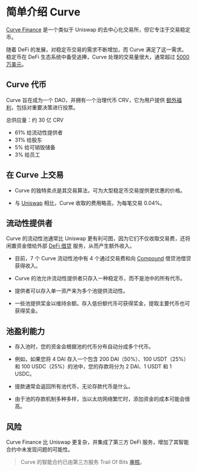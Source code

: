 # 简单介绍 Curve

[Curve Finance](https://curve.fi) 是一个类似于 Uniswap 的去中心化交易所，但它专注于交易稳定币。

随着 DeFi 的发展，对稳定币交易的需求不断增加，而 Curve 满足了这一需求。稳定币在 DeFi 生态系统中备受追捧，Curve 处理的交易量很大，通常超过 [5000 万美元](https://www.curve.fi/dailystats)。

## Curve 代币

Curve 旨在成为一个 DAO，并拥有一个治理代币 CRV，它为用户提供 [额外福利](https://guides.curve.fi/crv-launches-curve-dao-and-crv/)，包括对重要决策进行投票。

总供应量：约 30 亿 CRV

- 61% 给流动性提供者
- 31% 给股东
- 5% 给可销毁储备
- 3% 给员工

## 在 Curve 上交易

- Curve 的独特卖点是其交易算法，可为大型稳定币交易提供更优惠的价格。

- 与 [Uniswap](../../token_guides/zh/uniswap.md) 相比，Curve 收取的费用略高，为每笔交易 0.04%。

## 流动性提供者

Curve 的流动性池通常比 Uniswap 更有利可图，因为它们不仅收取交易费，还将闲置资金借给外部 [DeFi 借贷](../../defi/zh/4-lending-protocols.md) 服务，从而产生额外收入。

- 目前，7 个 Curve 流动性池中有 4 个通过交易费和向 [Compound](../../token_guides/zh/compound.md) 借贷池借贷获得收入。

- Curve 的池允许流动性提供者只存入一种稳定币，而不是池中的所有代币。

- 提供者可以存入单一资产来为多个池提供流动性。

- 一些池提供奖金以维持余额。存入低份额代币可获得奖金，提取主要代币也可获得奖金。

## 池盈利能力

- 存入池时，您的资金会根据池的代币分布自动分成多个代币。

- 例如，如果您将 4 DAI 存入一个包含 200 DAI（50%）、100 USDT（25%）和 100 USDC（25%）的池中，您的存款将分为 2 DAI、1 USDT 和 1 USDC。

- 提款通常会返回所有池代币，无论存款代币是什么。

- 由于池的存款机制多种多样，当以太坊网络繁忙时，添加资金的成本可能会很高。

## 风险

Curve Finance 比 Uniswap 更复杂，并集成了第三方 DeFi 服务，增加了其智能合约中未发现问题的可能性。

> Curve 的智能合约已由第三方服务 Trail Of Bits [审核](https://www.curve.fi/audits)。